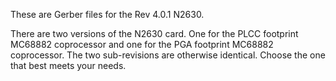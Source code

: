 These are Gerber files for the Rev 4.0.1 N2630.  

There are two versions of the N2630 card. One for the PLCC footprint MC68882 coprocessor and one for the PGA footprint MC68882 coprocessor. The two sub-revisions are otherwise identical. Choose the one that best meets your needs. 

